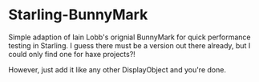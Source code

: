 Starling-BunnyMark
==================

Simple adaption of Iain Lobb's orignial BunnyMark for quick performance testing in Starling. I guess there must be a version out there already, but I could only find one for haxe projects?!

However, just add it like any other DisplayObject and you're done.
